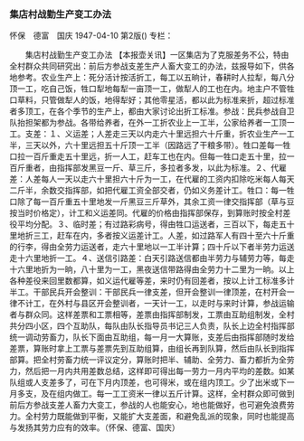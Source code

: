 ### 集店村战勤生产变工办法
怀保　德富　国庆
1947-04-10
第2版()
专栏：

　　集店村战勤生产变工办法
    【本报壶关讯】一区集店为了克服差务不公，特由全村群众共同研究出：前后方参战支差生产人畜大变工的办法，兹报导如下，供各地参考。农业生产上：死分活计按活折工，每工以五晌计，春耕时人拉犁，每八分顶一工，吃自己饭，牲口犁地每犁一亩顶一工，做犁人的工也在内。地主户不管牲口草料，只管做犁人的饭，地得犁好；其他零星活，都以此为标准来折，超过标准者多顶工，在各个季节的生产上，都由大家讨论出折工标准。参战：民兵参战自卫队抬担架都为参战。各带给养者，在外一工折农业上一工半，公家给养者一工顶一工。支差：１、义运差；人差走三天以内走六十里远担六十斤重，折农业生产一工半，三天以外，六十里远担五十斤顶一工半（因路远了干粮多带）。牲口差每一牲口拉一百斤重走五十里远，折一人工，赶车工也在内。但每一牲口走五十里，拉一百斤重者，由指挥部发黑豆一斤、草三斤，多拉者多发，以此为标准。２、代雇差：人差每人一天以走六十里担六十斤为一工，在代雇的工资内扣除吃米每人每天二斤半，余数交指挥部，如把代雇工资全部交者，仍如义务差计工。牲口：每一牲口除了每一百斤重五十里地发一斤黑豆三斤草外，其余工资一律交指挥部（草与豆按当时价格定），计工和义运差同。代雇的价格由指挥部保存，到算账时按全村差役平均分配。３、临时差；有过路彩病号，得由牲口运送者，三百以下，每走五十里地折三工，赶车在内，多者按义运差计工。人差，如过路军人有四十至六十斤重的行李，得由全劳力运送者，走六十里地以一工半计算；四十斤以下者半劳力运送走十六里地折一工。４、送信引路差：白天引路送信都由半劳力与辅劳力等，每走十六里地折为一晌，八十里为一工，黑夜送信带路得由全劳力十二里为一晌。以上各种差役来回里数都算，如义运代雇等差，来时仍有回差者，按以上计工标准多计半工。干部民兵开会整训：干部民兵一律支差，但开会整训一律顶差，在村开会一律不计工，在外村与县区开会整训者，一天计一工，以走时与来时计算，参战运输者与群众同。这样差票和工票相等，差票由指挥部制发，工票由互助组制发，全村共分四小区，四个互助队，每队由队长指导员书记三人负责，队长上边全村指挥部统一调动劳畜力，队长下面由互助组，每一月一大算账，支差后由指挥部随时发给差票，算账时拿上工票与差票先到互助组算，由组长再到队算，然后由队长到指挥部算。把全村劳畜力统一评议定分，算账时把半、辅助、全劳力、畜力都折为全劳力，然后把一月内共用差数总结，这样即可得出每一劳力一月内平均的差数。如某队组或人支差多了，可在下月内顶差，也可得米，或在组内顶工。少了出米或下一月多支，及在组内做工。每一工工资米一律以五斤计算。这样，全村群众即可做到前后方参战支差人畜力大变工，参战的人也能安心，地也能做好，也可避免浪费劳力。全村劳力既能做到平衡，又能扩大支差面，和避免乱派的现象，同时也能提高与发扬其劳力应有的效率。（怀保、德富、国庆）
